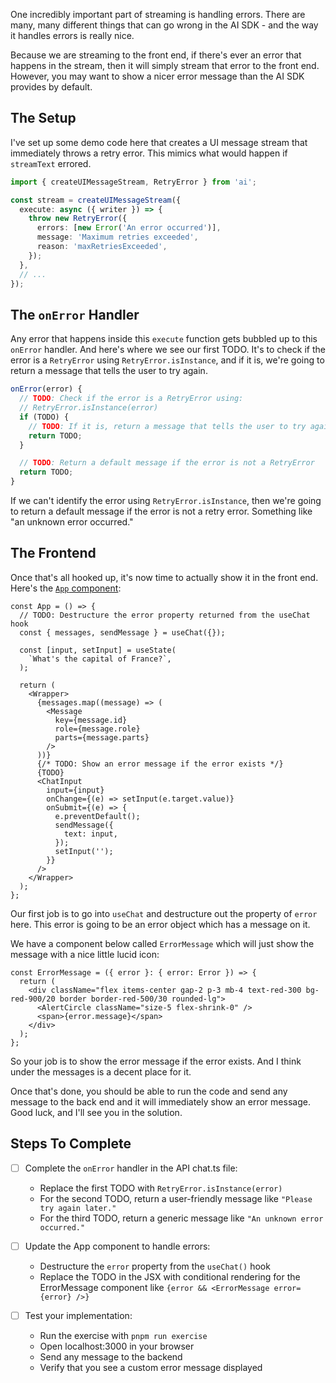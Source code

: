 One incredibly important part of streaming is handling errors. There are many, many different things that can go wrong in the AI SDK - and the way it handles errors is really nice.

Because we are streaming to the front end, if there's ever an error that happens in the stream, then it will simply stream that error to the front end. However, you may want to show a nicer error message than the AI SDK provides by default.

## The Setup

I've set up some demo code here that creates a UI message stream that immediately throws a retry error. This mimics what would happen if `streamText` errored.

```typescript
import { createUIMessageStream, RetryError } from 'ai';

const stream = createUIMessageStream({
  execute: async ({ writer }) => {
    throw new RetryError({
      errors: [new Error('An error occurred')],
      message: 'Maximum retries exceeded',
      reason: 'maxRetriesExceeded',
    });
  },
  // ...
});
```

## The `onError` Handler

Any error that happens inside this `execute` function gets bubbled up to this `onError` handler. And here's where we see our first TODO. It's to check if the error is a `RetryError` using `RetryError.isInstance`, and if it is, we're going to return a message that tells the user to try again.

```typescript
onError(error) {
  // TODO: Check if the error is a RetryError using:
  // RetryError.isInstance(error)
  if (TODO) {
    // TODO: If it is, return a message that tells the user to try again
    return TODO;
  }

  // TODO: Return a default message if the error is not a RetryError
  return TODO;
}
```

If we can't identify the error using `RetryError.isInstance`, then we're going to return a default message if the error is not a retry error. Something like "an unknown error occurred."

## The Frontend

Once that's all hooked up, it's now time to actually show it in the front end. Here's the [`App` component](./client/root.tsx):

```tsx
const App = () => {
  // TODO: Destructure the error property returned from the useChat hook
  const { messages, sendMessage } = useChat({});

  const [input, setInput] = useState(
    `What's the capital of France?`,
  );

  return (
    <Wrapper>
      {messages.map((message) => (
        <Message
          key={message.id}
          role={message.role}
          parts={message.parts}
        />
      ))}
      {/* TODO: Show an error message if the error exists */}
      {TODO}
      <ChatInput
        input={input}
        onChange={(e) => setInput(e.target.value)}
        onSubmit={(e) => {
          e.preventDefault();
          sendMessage({
            text: input,
          });
          setInput('');
        }}
      />
    </Wrapper>
  );
};
```

Our first job is to go into `useChat` and destructure out the property of `error` here. This error is going to be an error object which has a message on it.

We have a component below called `ErrorMessage` which will just show the message with a nice little lucid icon:

```tsx
const ErrorMessage = ({ error }: { error: Error }) => {
  return (
    <div className="flex items-center gap-2 p-3 mb-4 text-red-300 bg-red-900/20 border border-red-500/30 rounded-lg">
      <AlertCircle className="size-5 flex-shrink-0" />
      <span>{error.message}</span>
    </div>
  );
};
```

So your job is to show the error message if the error exists. And I think under the messages is a decent place for it.

Once that's done, you should be able to run the code and send any message to the back end and it will immediately show an error message. Good luck, and I'll see you in the solution.

## Steps To Complete

- [ ] Complete the `onError` handler in the API chat.ts file:
  - Replace the first TODO with `RetryError.isInstance(error)`
  - For the second TODO, return a user-friendly message like `"Please try again later."`
  - For the third TODO, return a generic message like `"An unknown error occurred."`

- [ ] Update the App component to handle errors:
  - Destructure the `error` property from the `useChat()` hook
  - Replace the TODO in the JSX with conditional rendering for the ErrorMessage component like `{error && <ErrorMessage error={error} />}`

- [ ] Test your implementation:
  - Run the exercise with `pnpm run exercise`
  - Open localhost:3000 in your browser
  - Send any message to the backend
  - Verify that you see a custom error message displayed
